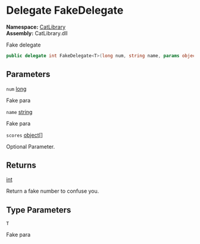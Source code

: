 # Delegate FakeDelegate

__Namespace:__ [CatLibrary](CatLibrary.md)  
__Assembly:__ CatLibrary.dll

Fake delegate

```csharp
public delegate int FakeDelegate<T>(long num, string name, params object[] scores)
```

## Parameters

`num` [long](https://learn.microsoft.com/dotnet/api/system.int64)

Fake para

`name` [string](https://learn.microsoft.com/dotnet/api/system.string)

Fake para

`scores` [object](https://learn.microsoft.com/dotnet/api/system.object)[]

Optional Parameter.

## Returns

[int](https://learn.microsoft.com/dotnet/api/system.int32)

Return a fake number to confuse you.

## Type Parameters

`T`

Fake para

